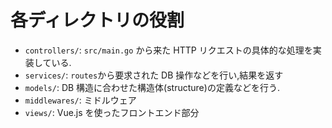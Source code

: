 # 各ディレクトリの役割

- `controllers/`: `src/main.go` から来た HTTP リクエストの具体的な処理を実装している.
- `services/`: `routes`から要求された DB 操作などを行い,結果を返す
- `models/`: DB 構造に合わせた構造体(structure)の定義などを行う.
- `middlewares/`: ミドルウェア
- `views/`: Vue.js を使ったフロントエンド部分

